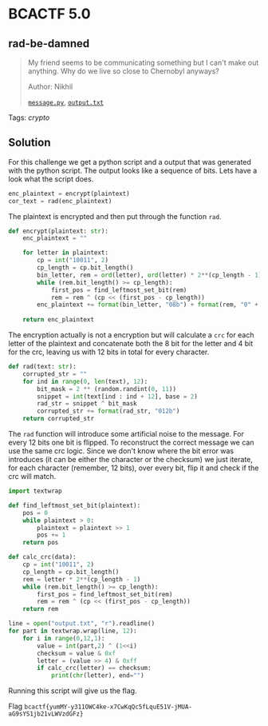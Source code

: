 # BCACTF 5.0

## rad-be-damned

> My friend seems to be communicating something but I can't make out anything. Why do we live so close to Chernobyl anyways?
> 
> Author: Nikhil
> 
> [`message.py`](message.py), [`output.txt`](output.txt)

Tags: _crypto_

## Solution
For this challenge we get a python script and a output that was generated with the python script. The output looks like a sequence of bits. Lets have a look what the script does.

```python
enc_plaintext = encrypt(plaintext)
cor_text = rad(enc_plaintext)
```

The plaintext is encrypted and then put through the function `rad`.

```python
def encrypt(plaintext: str):
    enc_plaintext = ""

    for letter in plaintext:
        cp = int("10011", 2)
        cp_length = cp.bit_length()
        bin_letter, rem = ord(letter), ord(letter) * 2**(cp_length - 1)
        while (rem.bit_length() >= cp_length):
            first_pos = find_leftmost_set_bit(rem)
            rem = rem ^ (cp << (first_pos - cp_length))
        enc_plaintext += format(bin_letter, "08b") + format(rem, "0" + f"{cp_length - 1}" + "b")
        
    return enc_plaintext
```

The encryption actually is not a encryption but will calculate a `crc` for each letter of the plaintext and concatenate both the 8 bit for the letter and 4 bit for the crc, leaving us with 12 bits in total for every character.

```python
def rad(text: str):
    corrupted_str = ""
    for ind in range(0, len(text), 12):
        bit_mask = 2 ** (random.randint(0, 11))
        snippet = int(text[ind : ind + 12], base = 2)
        rad_str = snippet ^ bit_mask
        corrupted_str += format(rad_str, "012b")
    return corrupted_str
```

The `rad` function will introduce some artificial noise to the message. For every 12 bits one bit is flipped. To reconstruct the correct message we can use the same crc logic. Since we don't know where the bit error was introduces (it can be either the character or the checksum) we just iterate, for each character (remember, 12 bits), over every bit, flip it and check if the crc will match. 

```python
import textwrap

def find_leftmost_set_bit(plaintext):
    pos = 0
    while plaintext > 0:
        plaintext = plaintext >> 1
        pos += 1
    return pos

def calc_crc(data):
    cp = int("10011", 2)
    cp_length = cp.bit_length()
    rem = letter * 2**(cp_length - 1)
    while (rem.bit_length() >= cp_length):
        first_pos = find_leftmost_set_bit(rem)
        rem = rem ^ (cp << (first_pos - cp_length))
    return rem

line = open("output.txt", "r").readline()
for part in textwrap.wrap(line, 12):
    for i in range(0,12,1):
        value = int(part,2) ^ (1<<i)
        checksum = value & 0xf
        letter = (value >> 4) & 0xff
        if calc_crc(letter) == checksum:
            print(chr(letter), end="")
```

Running this script will give us the flag.

Flag `bcactf{yumMY-y311OWC4ke-x7CwKqQc5fLquE51V-jMUA-aG9sYS1jb21vLWVzdGFz}`